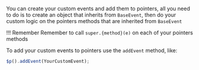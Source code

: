 You can create your custom events and add them to pointers, all you need to do is to create an object that inherits from `BaseEvent`, then do your custom logic on the pointers methods that are inherited from `BaseEvent`

!!! Remember
    Remember to call `super.{method}(e)` on each of your pointers methods
    
    
To add your custom events to pointers use the `addEvent` method, like:

```javascript
$p().addEvent(YourCustomEvent);
```
